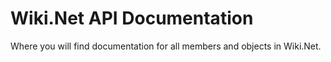 # Wiki.Net API Documentation

Where you will find documentation for all members and objects in Wiki.Net.

